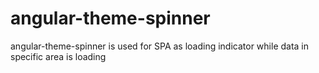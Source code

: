 # angular-theme-spinner
angular-theme-spinner is used for SPA as loading indicator while data in specific area is loading
